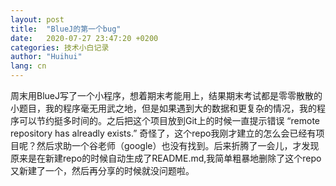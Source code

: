 ```yaml
---
layout: post
title:  "BlueJ的第一个bug"
date:   2020-07-27 23:47:20 +0200
categories: 技术小白记录
author: "Huihui"
lang: cn
---
```

 周末用BlueJ写了一个小程序，想着期末考能用上，结果期末考试都是零零散散的小题目，我的程序毫无用武之地，但是如果遇到大的数据和更复杂的情况，我的程序可以节约挺多时间的。之后把这个项目放到Git上的时候一直提示错误 “remote repository has alreadly  exists.” 奇怪了，这个repo我刚才建立的怎么会已经有项目呢？然后求助一个谷老师（google）也没有找到。后来折腾了一会儿，才发现原来是在新建repo的时候自动生成了README.md,我简单粗暴地删除了这个repo又新建了一个，然后再分享的时候就没问题啦。
